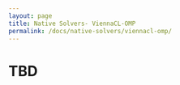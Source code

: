 ```yaml
---
layout: page
title: Native Solvers- ViennaCL-OMP
permalink: /docs/native-solvers/viennacl-omp/
---
```


# TBD